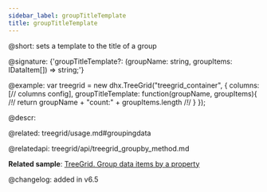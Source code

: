 ```yaml
---
sidebar_label: groupTitleTemplate
title: groupTitleTemplate
---          
```


@short: sets a template to the title of a group

@signature: {'groupTitleTemplate?: (groupName: string, groupItems: IDataItem[]) => string;'}

@example: 
var treegrid = new dhx.TreeGrid("treegrid_container", {
    columns: [// columns config],
    groupTitleTemplate: function(groupName, groupItems){ /*!*/
        return groupName + "count:" + groupItems.length /*!*/
    }
});


@descr: 


@related:
treegrid/usage.md#groupingdata

@relatedapi: treegrid/api/treegrid_groupby_method.md

**Related sample**: [TreeGrid. Group data items by a property](https://snippet.dhtmlx.com/bue6zm6w)

@changelog: added in v6.5